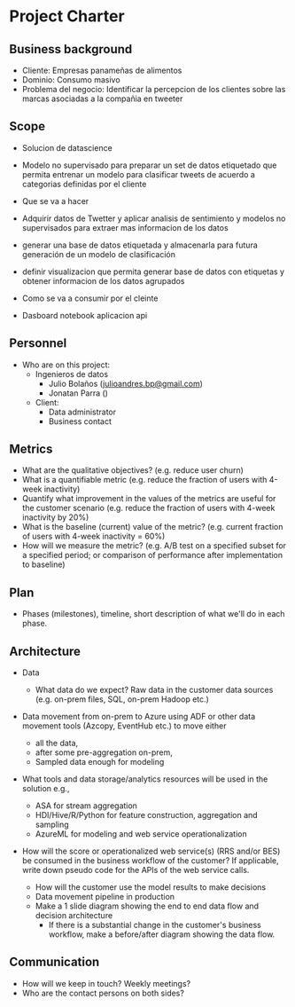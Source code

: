 # Project Charter

## Business background

* Cliente: Empresas panameñas de alimentos
* Dominio: Consumo masivo
* Problema del negocio: Identificar la percepcion de los clientes sobre las marcas asociadas a la compañia en tweeter  

## Scope
* Solucion de datascience
* Modelo no supervisado para preparar un set de datos etiquetado que permita entrenar un modelo para clasificar tweets de acuerdo a categorias definidas por el cliente

* Que se va a hacer
* Adquirir datos de Twetter y aplicar analisis de sentimiento y modelos no supervisados para extraer mas informacion de los datos
* generar una base de datos etiquetada y almacenarla para futura generación de un modelo de clasificación
* definir visualizacion que permita generar base de datos con etiquetas y obtener informacion de los datos agrupados

* Como se va a consumir por el cleinte
* Dasboard notebook aplicacion api

## Personnel
* Who are on this project:
	* Ingenieros de datos
		* Julio Bolaños (julioandres.bp@gmail.com) 
		* Jonatan Parra ()
	* Client:
		* Data administrator
		* Business contact
	
## Metrics
* What are the qualitative objectives? (e.g. reduce user churn)
* What is a quantifiable metric  (e.g. reduce the fraction of users with 4-week inactivity)
* Quantify what improvement in the values of the metrics are useful for the customer scenario (e.g. reduce the  fraction of users with 4-week inactivity by 20%) 
* What is the baseline (current) value of the metric? (e.g. current fraction of users with 4-week inactivity = 60%)
* How will we measure the metric? (e.g. A/B test on a specified subset for a specified period; or comparison of performance after implementation to baseline)

## Plan
* Phases (milestones), timeline, short description of what we'll do in each phase.

## Architecture
* Data
  * What data do we expect? Raw data in the customer data sources (e.g. on-prem files, SQL, on-prem Hadoop etc.)
* Data movement from on-prem to Azure using ADF or other data movement tools (Azcopy, EventHub etc.) to move either
  * all the data, 
  * after some pre-aggregation on-prem,
  * Sampled data enough for modeling 

* What tools and data storage/analytics resources will be used in the solution e.g.,
  * ASA for stream aggregation
  * HDI/Hive/R/Python for feature construction, aggregation and sampling
  * AzureML for modeling and web service operationalization
* How will the score or operationalized web service(s) (RRS and/or BES) be consumed in the business workflow of the customer? If applicable, write down pseudo code for the APIs of the web service calls.
  * How will the customer use the model results to make decisions
  * Data movement pipeline in production
  * Make a 1 slide diagram showing the end to end data flow and decision architecture
    * If there is a substantial change in the customer's business workflow, make a before/after diagram showing the data flow.

## Communication
* How will we keep in touch? Weekly meetings?
* Who are the contact persons on both sides?
